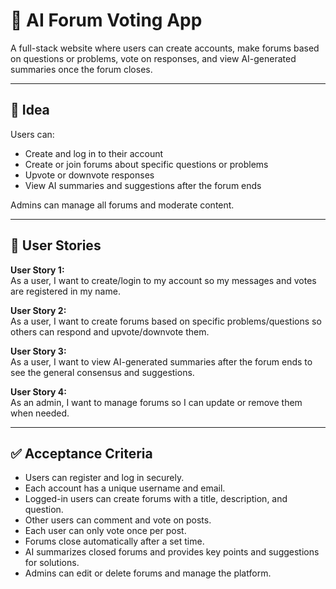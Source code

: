 # 💬 AI Forum Voting App

A full-stack website where users can create accounts, make forums based on questions or problems, vote on responses, and view AI-generated summaries once the forum closes.

---

## 🧠 Idea
Users can:
- Create and log in to their account  
- Create or join forums about specific questions or problems  
- Upvote or downvote responses  
- View AI summaries and suggestions after the forum ends  

Admins can manage all forums and moderate content.

---

## 📘 User Stories

**User Story 1:**  
As a user, I want to create/login to my account so my messages and votes are registered in my name.

**User Story 2:**  
As a user, I want to create forums based on specific problems/questions so others can respond and upvote/downvote them.

**User Story 3:**  
As a user, I want to view AI-generated summaries after the forum ends to see the general consensus and suggestions.

**User Story 4:**  
As an admin, I want to manage forums so I can update or remove them when needed.

---

## ✅ Acceptance Criteria
- Users can register and log in securely.  
- Each account has a unique username and email.  
- Logged-in users can create forums with a title, description, and question.  
- Other users can comment and vote on posts.  
- Each user can only vote once per post.  
- Forums close automatically after a set time.  
- AI summarizes closed forums and provides key points and suggestions for solutions.  
- Admins can edit or delete forums and manage the platform.  
